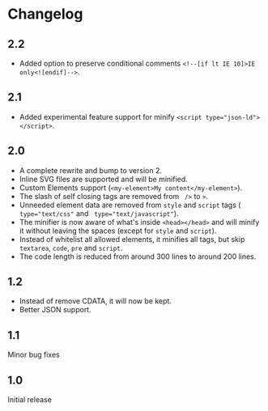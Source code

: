 # Changelog

## 2.2
- Added option to preserve conditional comments `<!--[if lt IE 10]>IE only<![endif]-->`.

## 2.1

- Added experimental feature support for minify `<script type="json-ld"></script>`.

## 2.0

- A complete rewrite and bump to version 2.
- Inline SVG files are supported and will be minified.
- Custom Elements support (`<my-element>My content</my-element>`).
- The slash of self closing tags are removed from ` />` to `>`.
- Unneeded element data are removed from `style` and `script` tags (` type="text/css"` and ` type="text/javascript"`).
- The minifier is now aware of what's inside `<head></head>` and will minify it without leaving the spaces (except for `style` and `script`).
- Instead of whitelist all allowed elements, it minifies all tags, but skip `textarea`, `code`, `pre` and `script`.
- The code length is reduced from around 300 lines to around 200 lines.

## 1.2

- Instead of remove CDATA, it will now be kept.
- Better JSON support.

## 1.1

Minor bug fixes

## 1.0

Initial release